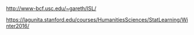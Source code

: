 

http://www-bcf.usc.edu/~gareth/ISL/

https://lagunita.stanford.edu/courses/HumanitiesSciences/StatLearning/Winter2016/
